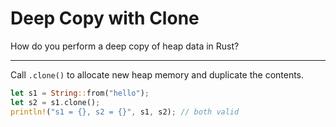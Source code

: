 # Deep Copy with Clone

How do you perform a deep copy of heap data in Rust?

---

Call `.clone()` to allocate new heap memory and duplicate the contents.

```rust
let s1 = String::from("hello");
let s2 = s1.clone();
println!("s1 = {}, s2 = {}", s1, s2); // both valid
```